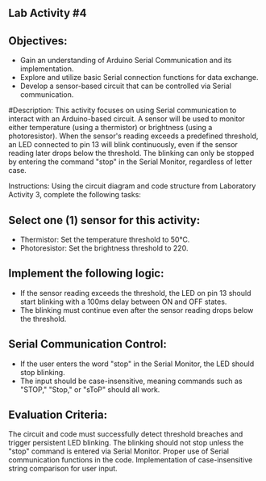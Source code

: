 ## Lab Activity #4

## Objectives:
- Gain an understanding of Arduino Serial Communication and its implementation.
- Explore and utilize basic Serial connection functions for data exchange.
- Develop a sensor-based circuit that can be controlled via Serial communication.

#Description:
This activity focuses on using Serial communication to interact with an Arduino-based circuit. A sensor will be used to monitor either temperature (using a thermistor) or brightness (using a photoresistor). When the sensor's reading exceeds a predefined threshold, an LED connected to pin 13 will blink continuously, even if the sensor reading later drops below the threshold. The blinking can only be stopped by entering the command "stop" in the Serial Monitor, regardless of letter case. 

Instructions:
Using the circuit diagram and code structure from Laboratory Activity 3, complete the following tasks:

## Select one (1) sensor for this activity:

- Thermistor: Set the temperature threshold to 50°C.
- Photoresistor: Set the brightness threshold to 220.

## Implement the following logic:
- If the sensor reading exceeds the threshold, the LED on pin 13 should start blinking with a 100ms delay between ON and OFF states.
- The blinking must continue even after the sensor reading drops below the threshold.

## Serial Communication Control:

- If the user enters the word "stop" in the Serial Monitor, the LED should stop blinking.
- The input should be case-insensitive, meaning commands such as "STOP," "Stop," or "sToP" should all work.

## Evaluation Criteria:
The circuit and code must successfully detect threshold breaches and trigger persistent LED blinking.
The blinking should not stop unless the "stop" command is entered via Serial Monitor.
Proper use of Serial communication functions in the code.
Implementation of case-insensitive string comparison for user input.
